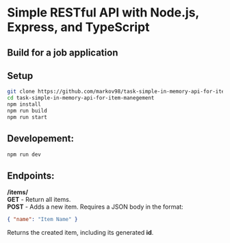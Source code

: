 # Simple RESTful API with Node.js, Express, and TypeScript

## Build for a job application

## Setup

```bash
git clone https://github.com/markov98/task-simple-in-memory-api-for-item-manegement.git
cd task-simple-in-memory-api-for-item-manegement
npm install
npm run build
npm run start
```

## Developement:
```bash
npm run dev
```

## Endpoints:
**/items/**<br>
**GET** - Return all items.<br>
**POST** - Adds a new item.
Requires a JSON body in the format:
```json
{ "name": "Item Name" }
```
Returns the created item, including its generated **id**.
